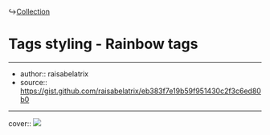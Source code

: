↪[Collection](Collection.md)

# Tags styling - Rainbow tags

---

- author:: raisabelatrix
- source:: https://gist.github.com/raisabelatrix/eb383f7e19b59f951430c2f3c6ed80b0

---

cover:: ![](https://i.imgur.com/QahcMIX.png)

```css

```
